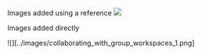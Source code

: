 Images added using a reference
![][img-1]
<br/>

Images added directly

![][../images/collaborating_with_group_workspaces_1.png]



[img-1]: ../images/collaborating_with_group_workspaces_1.png
